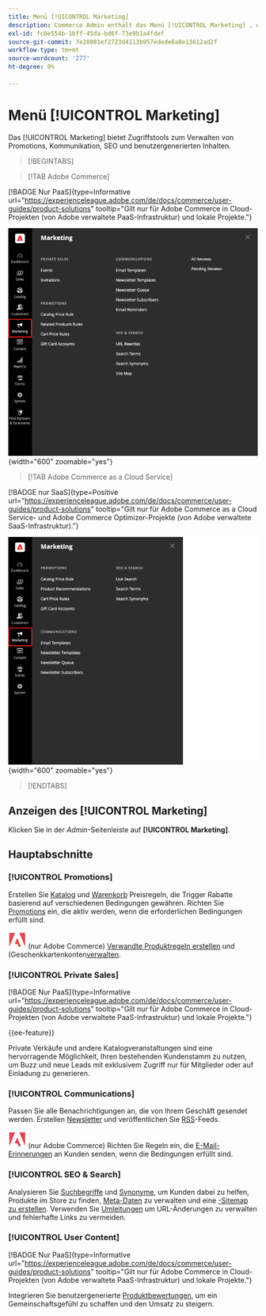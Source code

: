```yaml
---
title: Menü [!UICONTROL Marketing]
description: Commerce Admin enthält das Menü [!UICONTROL Marketing] , das Tools zum Verwalten von Promotions, Kommunikation, SEO und benutzergenerierten Inhalten bereitstellt.
exl-id: fc0e554b-1bff-45da-bd6f-73e9b1a4fdef
source-git-commit: 7e28081ef2723d4113b957edede6a8e13612ad2f
workflow-type: tm+mt
source-wordcount: '277'
ht-degree: 0%

---
```


# Menü [!UICONTROL Marketing]

Das [!UICONTROL Marketing] bietet Zugriffstools zum Verwalten von Promotions, Kommunikation, SEO und benutzergenerierten Inhalten.

>[!BEGINTABS]

>[!TAB Adobe Commerce]

[!BADGE Nur PaaS]{type=Informative url="https://experienceleague.adobe.com/de/docs/commerce/user-guides/product-solutions" tooltip="Gilt nur für Adobe Commerce in Cloud-Projekten (von Adobe verwaltete PaaS-Infrastruktur) und lokale Projekte."}

![Commerce Admin - Marketing-Menü](./assets/admin-menu-marketing-ee.png){width="600" zoomable="yes"}

>[!TAB Adobe Commerce as a Cloud Service]

[!BADGE nur SaaS]{type=Positive url="https://experienceleague.adobe.com/de/docs/commerce/user-guides/product-solutions" tooltip="Gilt nur für Adobe Commerce as a Cloud Service- und Adobe Commerce Optimizer-Projekte (von Adobe verwaltete SaaS-Infrastruktur)."}

![Commerce Admin - Marketing-Menü](./assets/admin-menu-marketing-ee-accs.png){width="600" zoomable="yes"}

>[!ENDTABS]

## Anzeigen des [!UICONTROL Marketing]

Klicken Sie in der _Admin_-Seitenleiste auf **[!UICONTROL Marketing]**.

## Hauptabschnitte

### [!UICONTROL Promotions]

Erstellen Sie [Katalog](price-rules-catalog.md) und [Warenkorb](price-rules-cart.md) Preisregeln, die Trigger Rabatte basierend auf verschiedenen Bedingungen gewähren. Richten Sie [Promotions](introduction.md#promotions) ein, die aktiv werden, wenn die erforderlichen Bedingungen erfüllt sind.

![Adobe Commerce](../assets/adobe-logo.svg) (nur Adobe Commerce) [Verwandte Produktregeln erstellen](product-related-rules.md) und (Geschenkkartenkonten[&#x200B; verwalten](../stores-purchase/product-gift-card-accounts.md).

### [!UICONTROL Private Sales]

[!BADGE Nur PaaS]{type=Informative url="https://experienceleague.adobe.com/de/docs/commerce/user-guides/product-solutions" tooltip="Gilt nur für Adobe Commerce in Cloud-Projekten (von Adobe verwaltete PaaS-Infrastruktur) und lokale Projekte."}

{{ee-feature}}

Private Verkäufe und andere Katalogveranstaltungen sind eine hervorragende Möglichkeit, Ihren bestehenden Kundenstamm zu nutzen, um Buzz und neue Leads mit exklusivem Zugriff nur für Mitglieder oder auf Einladung zu generieren.

### [!UICONTROL Communications]

Passen Sie alle Benachrichtigungen an, die von Ihrem Geschäft gesendet werden. Erstellen [Newsletter](newsletters.md) und veröffentlichen Sie [RSS](social-rss.md#rss-feeds)-Feeds.

![Adobe Commerce](../assets/adobe-logo.svg) (nur Adobe Commerce) Richten Sie Regeln ein, die [E-Mail-Erinnerungen](email-reminder-rules.md) an Kunden senden, wenn die Bedingungen erfüllt sind.

### [!UICONTROL SEO & Search]

Analysieren Sie [Suchbegriffe](../catalog/search-terms.md) und [Synonyme](../catalog/search-terms.md#search-synonyms), um Kunden dabei zu helfen, Produkte im Store zu finden, [Meta-Daten](meta-data.md) zu verwalten und eine [-Sitemap zu erstellen](sitemap-xml.md). Verwenden Sie [Umleitungen](url-rewrite.md) um URL-Änderungen zu verwalten und fehlerhafte Links zu vermeiden.

### [!UICONTROL User Content]

[!BADGE Nur PaaS]{type=Informative url="https://experienceleague.adobe.com/de/docs/commerce/user-guides/product-solutions" tooltip="Gilt nur für Adobe Commerce in Cloud-Projekten (von Adobe verwaltete PaaS-Infrastruktur) und lokale Projekte."}

Integrieren Sie benutzergenerierte [Produktbewertungen](product-reviews.md), um ein Gemeinschaftsgefühl zu schaffen und den Umsatz zu steigern.
